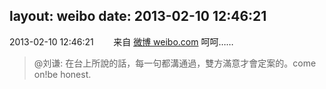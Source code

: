 layout: weibo
date: 2013-02-10 12:46:21
---
<meta name="referrer" content="no-referrer" />

2013-02-10 12:46:21  &nbsp;&nbsp;&nbsp;&nbsp;&nbsp;&nbsp; 来自 <a href="http://weibo.com/" rel="nofollow">微博 weibo.com</a>
呵呵……
>  @刘谦: 在台上所說的話，每一句都溝通過，雙方滿意才會定案的。come on!be honest. ​​​
